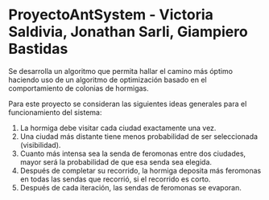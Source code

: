# ProyectoAntSystem - Victoria Saldivia, Jonathan Sarli, Giampiero Bastidas

Se desarrolla un algoritmo que permita hallar el camino más óptimo haciendo uso de un algoritmo de optimización basado en el comportamiento de colonias de hormigas.

Para este proyecto se consideran las siguientes ideas generales para el funcionamiento del sistema:
1. La hormiga debe visitar cada ciudad exactamente una vez.
2. Una ciudad más distante tiene menos probabilidad de ser seleccionada (visibilidad).
3. Cuanto más intensa sea la senda de feromonas entre dos ciudades, mayor será la probabilidad de que esa senda sea elegida.
4. Después de completar su recorrido, la hormiga deposita más feromonas en todas las sendas que recorrió, si el recorrido es corto.
5. Después de cada iteración, las sendas de feromonas se evaporan.
